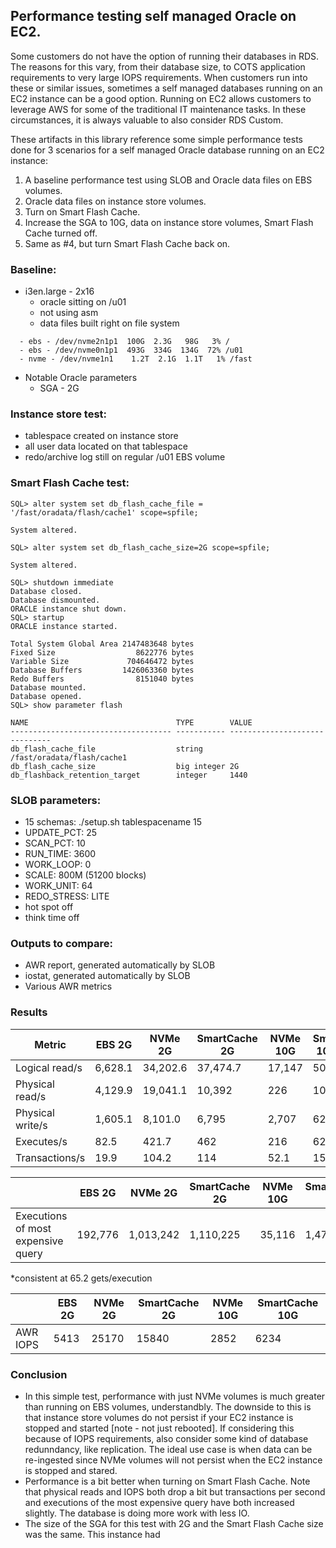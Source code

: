 ## Performance testing self managed Oracle on EC2.
Some customers do not have the option of running their databases in RDS. The reasons for this vary, from their database size, to COTS application requirements to very large IOPS requirements. When customers run into these or similar issues, sometimes a self managed databases running on an EC2 instance can be a good option. Running on EC2 allows customers to leverage AWS for some of the traditional IT maintenance tasks. In these circumstances, it is always valuable to also consider RDS Custom.

These artifacts in this library reference some simple performance tests done for 3 scenarios for a self managed Oracle database running on an EC2 instance:
1. A baseline performance test using SLOB and Oracle data files on EBS volumes.
2. Oracle data files on instance store volumes.
3. Turn on Smart Flash Cache.
4. Increase the SGA to 10G, data on instance store volumes, Smart Flash Cache turned off.
5. Same as #4, but turn Smart Flash Cache back on.

### Baseline:
- i3en.large - 2x16
  - oracle sitting on /u01
  - not using asm
  - data files built right on file system
```    
  - ebs - /dev/nvme2n1p1  100G  2.3G   98G   3% /
  - ebs - /dev/nvme0n1p1  493G  334G  134G  72% /u01
  - nvme - /dev/nvme1n1    1.2T  2.1G  1.1T   1% /fast
```
  - Notable Oracle parameters
    - SGA - 2G
### Instance store test:
  - tablespace created on instance store
  - all user data located on that tablespace
  - redo/archive log still on regular /u01 EBS volume

### Smart Flash Cache test:
```
SQL> alter system set db_flash_cache_file = '/fast/oradata/flash/cache1' scope=spfile;

System altered.

SQL> alter system set db_flash_cache_size=2G scope=spfile;

System altered.

SQL> shutdown immediate
Database closed.
Database dismounted.
ORACLE instance shut down.
SQL> startup
ORACLE instance started.

Total System Global Area 2147483648 bytes
Fixed Size                  8622776 bytes
Variable Size             704646472 bytes
Database Buffers         1426063360 bytes
Redo Buffers                8151040 bytes
Database mounted.
Database opened.
SQL> show parameter flash

NAME                                 TYPE        VALUE
------------------------------------ ----------- ------------------------------
db_flash_cache_file                  string      /fast/oradata/flash/cache1
db_flash_cache_size                  big integer 2G
db_flashback_retention_target        integer     1440
```
### SLOB parameters:
  - 15 schemas: ./setup.sh tablespacename 15
  - UPDATE_PCT: 25
  - SCAN_PCT: 10
  - RUN_TIME: 3600
  - WORK_LOOP: 0
  - SCALE: 800M (51200 blocks)
  - WORK_UNIT: 64
  - REDO_STRESS: LITE
  - hot spot off
  - think time off

### Outputs to compare:
  - AWR report, generated automatically by SLOB
  - iostat, generated automatically by SLOB
  - Various AWR metrics

### Results 

| Metric           |    EBS 2G     |   NVMe 2G   | SmartCache 2G | NVMe 10G | SmartCache 10G DBWR|
| ----             | ----------    | --------    | ----------    |  -----  | ---------- |
| Logical read/s   |  6,628.1      | 34,202.6    |   37,474.7    |  17,147 | 50,472
| Physical read/s  |  4,129.9      | 19,041.1    |   10,392      |  226    | 1065
| Physical write/s |  1,605.1      | 8,101.0     |    6,795       |  2,707 | 6220
| Executes/s       |   82.5        |  421.7      |    462        |  216    | 621
| Transactions/s   |   19.9        |  104.2      |    114        |  52.1   | 150.6


|                                  |     EBS 2G    |    NVMe 2G   | SmartCache 2G | NVMe 10G | SmartCache 10G |
| -------------                    |  --------     |   -------    | ---------     | -------- | ------- |
|Executions of most expensive query |   192,776    |  1,013,242   | 1,110,225     |  35,116 | 1,472,365

*consistent at 65.2 gets/execution

|              |   EBS 2G   |  NVMe 2G  |  SmartCache 2G | NVMe 10G | SmartCache 10G 
| ----         | -------    | ------    |  -------       |  --------  |----
| AWR IOPS     |   5413     |  25170    |   15840        | 2852       |6234


### Conclusion
- In this simple test, performance with just NVMe volumes is much greater than running on EBS volumes, understandbly. The downside to this is that instance store volumes do not persist if your EC2 instance is stopped and started [note - not just rebooted]. If considering this because of IOPS requirements, also consider some kind of database redunndancy, like replication. The ideal use case is when data can be re-ingested since NVMe volumes will not persist when the EC2 instance is stopped and stared.
- Performance is a bit better when turning on Smart Flash Cache. Note that physical reads and IOPS both drop a bit but transactions per second and executions of the most expensive query have both increased slightly. The database is doing more work with less IO.
- The size of the SGA for this test with 2G and the Smart Flash Cache size was the same. This instance had 
